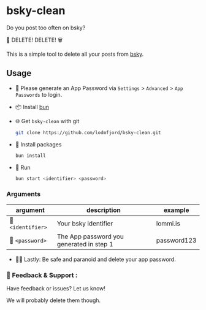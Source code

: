 # bsky-clean

Do you post too often on bsky? 

🚫 DELETE! DELETE! 🗑️

This is a simple tool to delete all your posts from [bsky](https://www.bsky.io).

## Usage

-  🔑 Please generate an App Password via ``Settings`` > ``Advanced`` > ``App Passwords`` to login.

- 📦 Install [bun](https://bun.sh/docs/installation)

- 🌐 Get `bsky-clean` with git

    ```bash
    git clone https://github.com/lodmfjord/bsky-clean.git
    ```

-  🔧 Install packages

    ```bash
    bun install
    ```

-  🚀 Run 

    ```bash
    bun start <identifier> <password>
    ```

### Arguments

|argument|description|example|
|--|--|--|
|🔗 ``<identifier>``| Your bsky identifier | lommi.is|
|🔑 ``<password>``| The App password you generated in step 1 | password123|

- 🕵️‍♂️ Lastly: Be safe and paranoid and delete your app password.

### 📣 Feedback & Support :

Have feedback or issues? Let us know!

We will probably delete them though.
